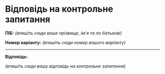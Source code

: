 # Відповідь на контрольне запитання

**ПІБ:** _(впишіть сюди ваше прізвище, ім'я та по батькові)_

**Номер варіанту:** _(впишіть сюди номер вашого варіанту)_

---

**Відповідь:**

_(впишіть сюди вашу відповідь на контрольне запитання)_
